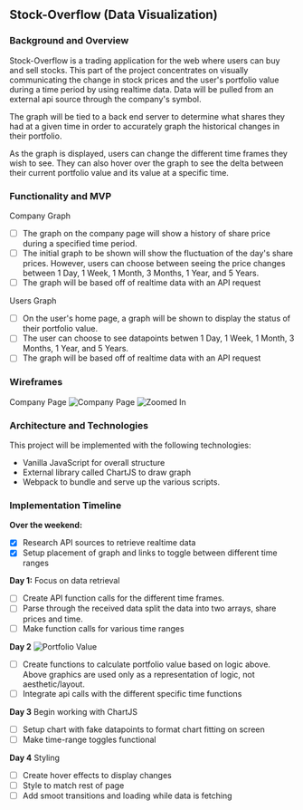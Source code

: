 ## Stock-Overflow (Data Visualization)

### Background and Overview

Stock-Overflow is a trading application for the web where users can buy and sell stocks. This part of the project concentrates on visually communicating the change in stock prices and the user's portfolio value during a time period by using realtime data. Data will be pulled from an external api source through the company's symbol.

The graph will be tied to a back end server to determine what shares they had at a given time in order to accurately graph the historical changes in their portfolio.

As the graph is displayed, users can change the different time frames they wish to see. They can also hover over the graph to see the delta between their current portfolio value and its value at a specific time.

### Functionality and MVP
Company Graph
- [ ] The graph on the company page will show a history of share price during a specified time period.
- [ ] The initial graph to be shown will show the fluctuation of the day's share prices. However, users can choose between seeing the price changes between 1 Day, 1 Week, 1 Month, 3 Months, 1 Year, and 5 Years.
- [ ] The graph will be based off of realtime data with an API request

Users Graph
- [ ] On the user's home page, a graph will be shown to display the status of their portfolio value.
- [ ] The user can choose to see datapoints betwen 1 Day, 1 Week, 1 Month, 3 Months, 1 Year, and 5 Years.
- [ ] The graph will be based off of realtime data with an API request

### Wireframes
Company Page
![Company Page](https://github.com/avelasco920/stock-overflow/blob/datavis/wireframes/Wireframes%20Graph.jpg?raw=true)
![Zoomed In](https://github.com/avelasco920/stock-overflow/blob/datavis/wireframes/Wireframes%20Graph2.jpg?raw=true)

### Architecture and Technologies
This project will be implemented with the following technologies:

* Vanilla JavaScript for overall structure
* External library called ChartJS to draw graph
* Webpack to bundle and serve up the various scripts.

### Implementation Timeline

**Over the weekend:**
- [x] Research API sources to retrieve realtime data
- [x] Setup placement of graph and links to toggle between different time ranges

**Day 1:** Focus on data retrieval
- [ ] Create API function calls for the different time frames.
- [ ] Parse through the received data split the data into two arrays, share prices and time.
- [ ] Make function calls for various time ranges

**Day 2**
![Portfolio Value](https://github.com/avelasco920/stock-overflow/blob/datavis/wireframes/Wireframes%20Graph3.jpg?raw=true)
- [ ] Create functions to calculate portfolio value based on logic above. Above graphics are used only as a representation of logic, not aesthetic/layout.
- [ ] Integrate api calls with the different specific time functions

**Day 3** Begin working with ChartJS
- [ ] Setup chart with fake datapoints to format chart fitting on screen
- [ ] Make time-range toggles functional

**Day 4** Styling
- [ ] Create hover effects to display changes
- [ ] Style to match rest of page
- [ ] Add smoot transitions and loading while data is fetching
